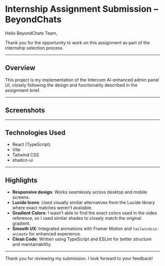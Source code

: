 # Internship Assignment Submission – BeyondChats

Hello BeyondChats Team,

Thank you for the opportunity to work on this assignment as part of the internship selection process.

---

## Overview

This project is my implementation of the Intercom AI-enhanced admin panel UI, closely following the design and functionality described in the assignment brief.

---

## Screenshots


---

## Technologies Used

- React (TypeScript)
- Vite
- Tailwind CSS
- shadcn-ui

---

## Highlights

- **Responsive design**: Works seamlessly across desktop and mobile screens.
- **Lucide Icons**: Used visually similar alternatives from the Lucide library where exact matches weren’t available.
- **Gradient Colors**: I wasn’t able to find the exact colors used in the video reference, so I used similar shades to closely match the original gradient.
- **Smooth UX**: Integrated animations with Framer Motion and `tailwindcss-animate` for enhanced experience.
- **Clean Code**: Written using TypeScript and ESLint for better structure and maintainability.

---

Thank you for reviewing my submission. I look forward to your feedback!
